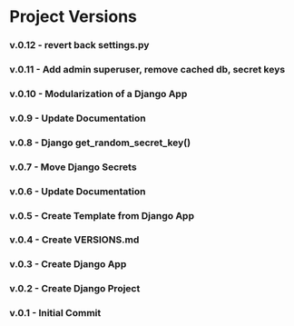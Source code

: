 # Project Versions
### v.0.12 - revert back settings.py
### v.0.11 - Add admin superuser, remove cached db, secret keys
### v.0.10 - Modularization of a Django App
### v.0.9 - Update Documentation
### v.0.8 - Django get_random_secret_key()
### v.0.7 - Move Django Secrets
### v.0.6 - Update Documentation
### v.0.5 - Create Template from Django App
### v.0.4 - Create VERSIONS.md
### v.0.3 - Create Django App
### v.0.2 - Create Django Project
### v.0.1 - Initial Commit